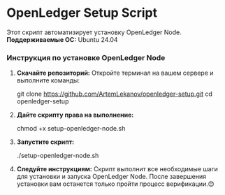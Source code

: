 # OpenLedger Setup Script

Этот скрипт автоматизирует установку OpenLedger Node.  
**Поддерживаемые ОС:** Ubuntu 24.04

### **Инструкция по установке OpenLedger Node**

1. **Скачайте репозиторий:**
   Откройте терминал на вашем сервере и выполните команды:
   
   git clone https://github.com/ArtemLekanov/openledger-setup.git
   cd openledger-setup
   
2. **Дайте скрипту права на выполнение:**
   
   chmod +x setup-openledger-node.sh
   
3. **Запустите скрипт:**
   
   ./setup-openledger-node.sh
  
4. **Следуйте инструкциям:**
   Скрипт выполнит все необходимые шаги для установки и запуска OpenLedger Node. После завершения установки вам останется только пройти процесс верификации.😊
